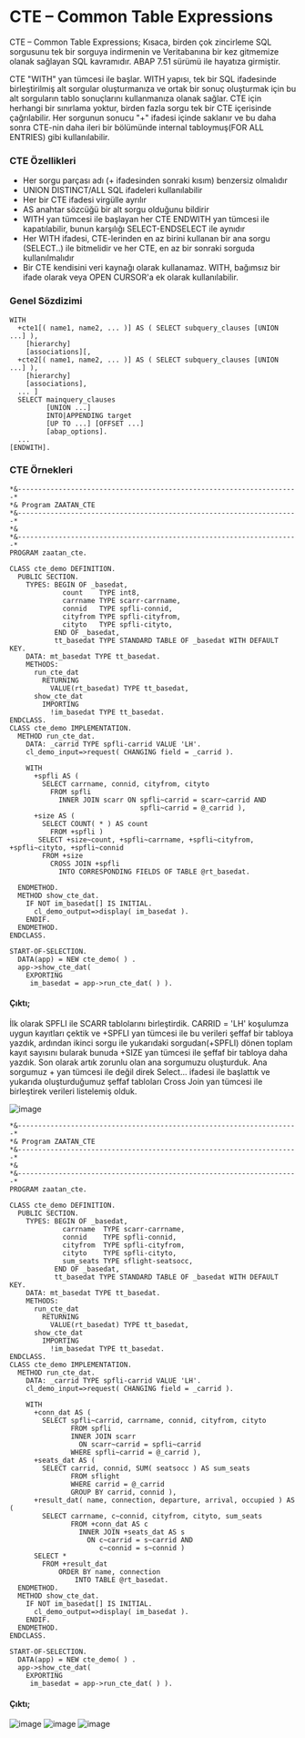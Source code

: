 # CTE – Common Table Expressions

  CTE – Common Table Expressions; Kısaca, birden çok zincirleme SQL sorgusunu tek bir sorguya indirmenin ve Veritabanına bir kez gitmemize olanak sağlayan SQL kavramıdır. ABAP 7.51 sürümü ile hayatıza girmiştir.

  CTE "WITH" yan tümcesi ile başlar. WITH yapısı, tek bir SQL ifadesinde birleştirilmiş alt sorgular oluşturmanıza ve ortak bir sonuç oluşturmak için bu alt sorguların tablo sonuçlarını kullanmanıza olanak sağlar. CTE için herhangi bir sınırlama yoktur, birden fazla sorgu tek bir CTE içerisinde çağrılabilir. Her sorgunun sonucu "+" ifadesi içinde saklanır ve bu daha sonra CTE-nin daha ileri bir bölümünde internal tabloymuş(FOR ALL ENTRIES) gibi kullanılabilir.

### CTE Özellikleri
* Her sorgu parçası adı (+ ifadesinden sonraki kısım) benzersiz olmalıdır
* UNION DISTINCT/ALL SQL ifadeleri kullanılabilir
* Her bir CTE ifadesi virgülle ayrılır
* AS anahtar sözcüğü bir alt sorgu olduğunu bildirir
* WITH yan tümcesi ile başlayan her CTE ENDWITH yan tümcesi ile kapatılabilir, bunun karşılığı SELECT-ENDSELECT ile aynıdır
* Her WITH ifadesi, CTE-lerinden en az birini kullanan bir ana sorgu (SELECT..) ile bitmelidir ve her CTE, en az bir sonraki sorguda kullanılmalıdır 
* Bir CTE kendisini veri kaynağı olarak kullanamaz. WITH, bağımsız bir ifade olarak veya OPEN CURSOR'a ek olarak kullanılabilir.

### Genel Sözdizimi
```abap
WITH 
  +cte1[( name1, name2, ... )] AS ( SELECT subquery_clauses [UNION ...] ), 
    [hierarchy] 
    [associations][, 
  +cte2[( name1, name2, ... )] AS ( SELECT subquery_clauses [UNION ...] ), 
    [hierarchy] 
    [associations], 
  ... ] 
  SELECT mainquery_clauses 
         [UNION ...] 
         INTO|APPENDING target 
         [UP TO ...] [OFFSET ...] 
         [abap_options]. 
  ... 
[ENDWITH].
```

### CTE Örnekleri

```abap
*&---------------------------------------------------------------------*
*& Program ZAATAN_CTE
*&---------------------------------------------------------------------*
*&
*&---------------------------------------------------------------------*
PROGRAM zaatan_cte.

CLASS cte_demo DEFINITION.
  PUBLIC SECTION.
    TYPES: BEGIN OF _basedat,
             count    TYPE int8,
             carrname TYPE scarr-carrname,
             connid   TYPE spfli-connid,
             cityfrom TYPE spfli-cityfrom,
             cityto   TYPE spfli-cityto,
           END OF _basedat,
           tt_basedat TYPE STANDARD TABLE OF _basedat WITH DEFAULT KEY.
    DATA: mt_basedat TYPE tt_basedat.
    METHODS:
      run_cte_dat
        RETURNING
          VALUE(rt_basedat) TYPE tt_basedat,
      show_cte_dat
        IMPORTING
          !im_basedat TYPE tt_basedat.
ENDCLASS.
CLASS cte_demo IMPLEMENTATION.
  METHOD run_cte_dat.
    DATA: _carrid TYPE spfli-carrid VALUE 'LH'.
    cl_demo_input=>request( CHANGING field = _carrid ).

    WITH
      +spfli AS (
        SELECT carrname, connid, cityfrom, cityto
          FROM spfli
            INNER JOIN scarr ON spfli~carrid = scarr~carrid AND
                                spfli~carrid = @_carrid ),
      +size AS (
        SELECT COUNT( * ) AS count
          FROM +spfli )
       SELECT +size~count, +spfli~carrname, +spfli~cityfrom, +spfli~cityto, +spfli~connid
        FROM +size
          CROSS JOIN +spfli
            INTO CORRESPONDING FIELDS OF TABLE @rt_basedat.

  ENDMETHOD.
  METHOD show_cte_dat.
    IF NOT im_basedat[] IS INITIAL.
      cl_demo_output=>display( im_basedat ).
    ENDIF.
  ENDMETHOD.
ENDCLASS.

START-OF-SELECTION.
  DATA(app) = NEW cte_demo( ) .
  app->show_cte_dat(
    EXPORTING
     im_basedat = app->run_cte_dat( ) ).
```
#### Çıktı;
İlk olarak SPFLI ile SCARR tablolarını birleştirdik. CARRID = 'LH' koşulumza uygun kayıtları çektik ve +SPFLI yan tümcesi ile bu verileri şeffaf bir tabloya yazdık, ardından ikinci sorgu ile yukarıdaki sorgudan(+SPFLI) dönen toplam kayıt sayısını bularak bunuda +SIZE yan tümcesi ile şeffaf bir tabloya daha yazdık. Son olarak artık zorunlu olan ana sorgumuzu oluşturduk. Ana sorgumuz + yan tümcesi ile değil direk Select... ifadesi ile başlattık ve yukarıda oluşturduğumuz şeffaf tabloları Cross Join yan tümcesi ile birleştirek verileri listelemiş olduk.

![image](https://user-images.githubusercontent.com/26427511/149826504-48ee6129-c99f-4e9e-9b60-e976a1b485f0.png)



```abap
*&---------------------------------------------------------------------*
*& Program ZAATAN_CTE
*&---------------------------------------------------------------------*
*&
*&---------------------------------------------------------------------*
PROGRAM zaatan_cte.

CLASS cte_demo DEFINITION.
  PUBLIC SECTION.
    TYPES: BEGIN OF _basedat,
             carrname  TYPE scarr-carrname,
             connid    TYPE spfli-connid,
             cityfrom  TYPE spfli-cityfrom,
             cityto    TYPE spfli-cityto,
             sum_seats TYPE sflight-seatsocc,
           END OF _basedat,
           tt_basedat TYPE STANDARD TABLE OF _basedat WITH DEFAULT KEY.
    DATA: mt_basedat TYPE tt_basedat.
    METHODS:
      run_cte_dat
        RETURNING
          VALUE(rt_basedat) TYPE tt_basedat,
      show_cte_dat
        IMPORTING
          !im_basedat TYPE tt_basedat.
ENDCLASS.
CLASS cte_demo IMPLEMENTATION.
  METHOD run_cte_dat.
    DATA: _carrid TYPE spfli-carrid VALUE 'LH'.
    cl_demo_input=>request( CHANGING field = _carrid ).

    WITH
      +conn_dat AS (
        SELECT spfli~carrid, carrname, connid, cityfrom, cityto
               FROM spfli
               INNER JOIN scarr
                 ON scarr~carrid = spfli~carrid
               WHERE spfli~carrid = @_carrid ),
      +seats_dat AS (
        SELECT carrid, connid, SUM( seatsocc ) AS sum_seats
               FROM sflight
               WHERE carrid = @_carrid
               GROUP BY carrid, connid ),
      +result_dat( name, connection, departure, arrival, occupied ) AS (
        SELECT carrname, c~connid, cityfrom, cityto, sum_seats
               FROM +conn_dat AS c
                 INNER JOIN +seats_dat AS s
                   ON c~carrid = s~carrid AND
                      c~connid = s~connid )
      SELECT *
        FROM +result_dat
            ORDER BY name, connection
                INTO TABLE @rt_basedat.
  ENDMETHOD.
  METHOD show_cte_dat.
    IF NOT im_basedat[] IS INITIAL.
      cl_demo_output=>display( im_basedat ).
    ENDIF.
  ENDMETHOD.
ENDCLASS.

START-OF-SELECTION.
  DATA(app) = NEW cte_demo( ) .
  app->show_cte_dat(
    EXPORTING
     im_basedat = app->run_cte_dat( ) ).
```
#### Çıktı;
![image](https://user-images.githubusercontent.com/26427511/149832573-cf58aefc-06f6-4978-b7eb-d33aae3f6af0.png)
![image](https://user-images.githubusercontent.com/26427511/149833585-2d489423-dbaa-484f-8046-af7a5434108e.png)
![image](https://user-images.githubusercontent.com/26427511/149832179-ae3d41eb-88b7-4967-a56c-857171f44efa.png)

